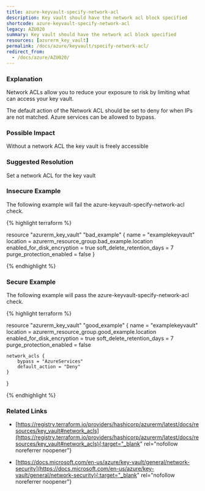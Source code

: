 ```yaml
---
title: azure-keyvault-specify-network-acl
description: Key vault should have the network acl block specified
shortcode: azure-keyvault-specify-network-acl
legacy: AZU020
summary: Key vault should have the network acl block specified 
resources: [azurerm_key_vault] 
permalink: /docs/azure/keyvault/specify-network-acl/
redirect_from: 
  - /docs/azure/AZU020/
---
```


### Explanation


Network ACLs allow you to reduce your exposure to risk by limiting what can access your key vault. 

The default action of the Network ACL should be set to deny for when IPs are not matched. Azure services can be allowed to bypass.


### Possible Impact
Without a network ACL the key vault is freely accessible

### Suggested Resolution
Set a network ACL for the key vault


### Insecure Example

The following example will fail the azure-keyvault-specify-network-acl check.

{% highlight terraform %}

resource "azurerm_key_vault" "bad_example" {
    name                        = "examplekeyvault"
    location                    = azurerm_resource_group.bad_example.location
    enabled_for_disk_encryption = true
    soft_delete_retention_days  = 7
    purge_protection_enabled    = false
}

{% endhighlight %}



### Secure Example

The following example will pass the azure-keyvault-specify-network-acl check.

{% highlight terraform %}

resource "azurerm_key_vault" "good_example" {
    name                        = "examplekeyvault"
    location                    = azurerm_resource_group.good_example.location
    enabled_for_disk_encryption = true
    soft_delete_retention_days  = 7
    purge_protection_enabled    = false

    network_acls {
        bypass = "AzureServices"
        default_action = "Deny"
    }
}

{% endhighlight %}



### Related Links


- [https://registry.terraform.io/providers/hashicorp/azurerm/latest/docs/resources/key_vault#network_acls](https://registry.terraform.io/providers/hashicorp/azurerm/latest/docs/resources/key_vault#network_acls){:target="_blank" rel="nofollow noreferrer noopener"}

- [https://docs.microsoft.com/en-us/azure/key-vault/general/network-security](https://docs.microsoft.com/en-us/azure/key-vault/general/network-security){:target="_blank" rel="nofollow noreferrer noopener"}


